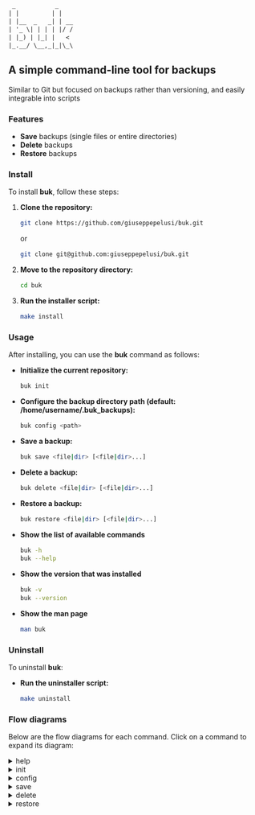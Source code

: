 ```
 _           _
| |         | |
| |__  _   _| | __
| '_ \| | | | |/ /
| |_) | |_| |   <
|_.__/ \__,_|_|\_\
```

## **A simple command-line tool for backups**

Similar to Git but focused on backups rather than versioning, and easily integrable into scripts

### **Features**

- **Save** backups (single files or entire directories)
- **Delete** backups
- **Restore** backups

### **Install**

To install **buk**, follow these steps:

1. **Clone the repository:**
   ```sh
   git clone https://github.com/giuseppepelusi/buk.git
   ```

   or

   ```sh
   git clone git@github.com:giuseppepelusi/buk.git
   ```

2. **Move to the repository directory:**
    ```sh
    cd buk
    ```

3. **Run the installer script:**
    ```sh
    make install
    ```

### **Usage**

After installing, you can use the **buk** command as follows:

- **Initialize the current repository:**
    ```sh
    buk init
    ```

- **Configure the backup directory path (default: /home/username/.buk_backups):**
    ```sh
    buk config <path>
    ```

- **Save a backup:**
    ```sh
    buk save <file|dir> [<file|dir>...]
    ```

- **Delete a backup:**
    ```sh
    buk delete <file|dir> [<file|dir>...]
    ```

- **Restore a backup:**
    ```sh
    buk restore <file|dir> [<file|dir>...]
    ```

- **Show the list of available commands**
	```sh
	buk -h
	buk --help
	```

- **Show the version that was installed**
	```sh
	buk -v
	buk --version
	```

- **Show the man page**
	```sh
	man buk
	```

### **Uninstall**

To uninstall **buk**:

- **Run the uninstaller script:**
    ```sh
    make uninstall
    ```

### **Flow diagrams**

Below are the flow diagrams for each command. Click on a command to expand its diagram:

<details>
<summary>help</summary>

![help flow](doc/diagrams/help.svg)

</details>

<details>
<summary>init</summary>

![init flow](doc/diagrams/init.svg)

</details>

</details>

<details>
<summary>config</summary>

![config flow](doc/diagrams/config.svg)

</details>

<details>
<summary>save</summary>

![save flow](doc/diagrams/save.svg)

</details>

<details>
<summary>delete</summary>

![delete flow](doc/diagrams/delete.svg)

</details>

<details>
<summary>restore</summary>

![restore flow](doc/diagrams/restore.svg)
